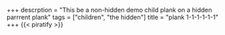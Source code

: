 +++
descrption = "This be a non-hidden demo child plank on a hidden parrrent plank"
tags = ["children", "the hidden"]
title = "plank 1-1-1-1-1-1"
+++
{{< piratify >}}